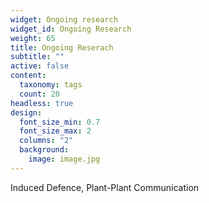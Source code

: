 ```yaml
---
widget: Ongoing research
widget_id: Ongoing Research
weight: 65
title: Ongoing Reserach
subtitle: ""
active: false
content:
  taxonomy: tags
  count: 20
headless: true
design:
  font_size_min: 0.7
  font_size_max: 2
  columns: "2"
  background:
    image: image.jpg
---
```

Induced Defence, Plant-Plant Communication
